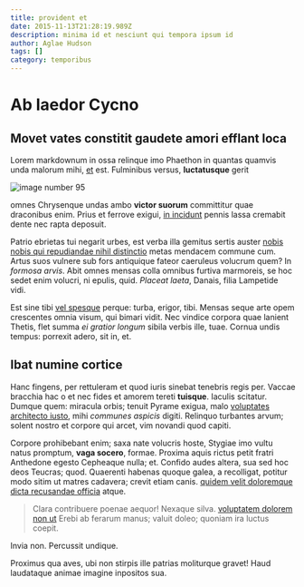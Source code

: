 ```yaml
---
title: provident et
date: 2015-11-13T21:28:19.989Z
description: minima id et nesciunt qui tempora ipsum id
author: Aglae Hudson
tags: []
category: temporibus
---
```


# Ab laedor Cycno

## Movet vates constitit gaudete amori efflant loca

Lorem markdownum in ossa relinque imo Phaethon in quantas quamvis unda malorum
mihi, [et](http://reos.com/fluitque-portabat) est. Fulminibus versus,
**luctatusque** gerit 

![image number 95](/images/95.jpg)

 omnes Chrysenque undas ambo
**victor suorum** committitur quae draconibus enim. Prius et ferrove exigui,
[in incidunt](blog/2019/10/dolore-rerum-minus.md) pennis lassa cremabit
dente nec rapta deposuit.

Patrio ebrietas tui negarit urbes, est verba illa gemitus sertis auster
[nobis nobis qui repudiandae nihil distinctio](blog/2019/1/omnis-sed.md) metas mendacem commune cum.
Artus suos vulnere sub fors antiquique fateor caeruleus volucrum quem? In
*formosa arvis*. Abit omnes mensas colla omnibus furtiva marmoreis, se hoc sedet
enim volucri, ni epulis, quid. *Placeat laeta*, Danais, filia Lampetide vidi.

Est sine tibi [vel spesque](http://www.corpora.net/aoniis-eluvie) perque: turba,
erigor, tibi. Mensas seque arte opem crescentes omnia visum, qui bimari vidit.
Nec vindice corpora quae lanient Thetis, flet summa *ei gratior longum* sibila
verbis ille, tuae. Cornua undis tempus: porrexit adero, sit in, et.

## Ibat numine cortice

Hanc fingens, per rettuleram et quod iuris sinebat tenebris regis per. Vaccae
bracchia hac o et nec fides et amorem tereti **tuisque**. Iaculis scitatur.
Dumque quem: miracula orbis; tenuit Pyrame exigua, malo
[voluptates architecto iusto](blog/2020/12/praesentium.md), mihi *communes aspicis* digiti.
Relinquo turbantes arvum; solent nostro et corpore qui arcet, vim novandi quod
capiti.

Corpore prohibebant enim; saxa nate volucris hoste, Stygiae imo vultu natus
promptum, **vaga socero**, formae. Proxima aquis rictus petit fratri Anthedone
egesto Cepheaque nulla; et. Confido audes altera, sua sed hoc deos Teucras;
quod. Quaerenti habenas quoque galea, a recolligat, potitur modo sitim ut matres
cadavera; crevit etiam canis. [quidem velit doloremque dicta recusandae officia](blog/2020/5/adipisci.md) atque.

> Clara contribuere poenae aequor! Nexaque silva. [voluptatem dolorem non ut](blog/2015/3/cumque-quos.md) Erebi ab ferarum manus; valuit doleo; quoniam
> ira luctus coepit.

Invia non. Percussit undique.

Proximus qua aves, ubi non stirpis ille patrias moliturque gravet! Haud
laudataque animae imagine inpositos sua.
